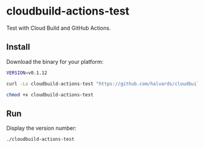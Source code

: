 # cloudbuild-actions-test

Test with Cloud Build and GitHub Actions.

## Install

Download the binary for your platform:

```bash
VERSION=v0.1.12

curl -Lo cloudbuild-actions-test "https://github.com/halvards/cloudbuild-actions-test/releases/download/$VERSION/cloudbuild-actions-test_$(uname -s)_$(uname -m)"

chmod +x cloudbuild-actions-test
```

## Run

Display the version number:

```bash
./cloudbuild-actions-test
```
